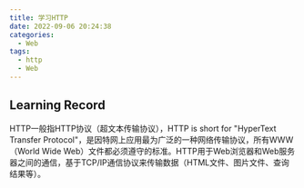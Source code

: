 ```yaml
---
title: 学习HTTP
date: 2022-09-06 20:24:38
categories:
  - Web
tags:
  - http
  - Web
---
```


## Learning Record
HTTP一般指HTTP协议（超文本传输协议），HTTP is short for "HyperText Transfer Protocol"，是因特网上应用最为广泛的一种网络传输协议，所有WWW（World Wide Web）文件都必须遵守的标准。HTTP用于Web浏览器和Web服务器之间的通信，基于TCP/IP通信协议来传输数据（HTML文件、图片文件、查询结果等）。
<!--more-->





